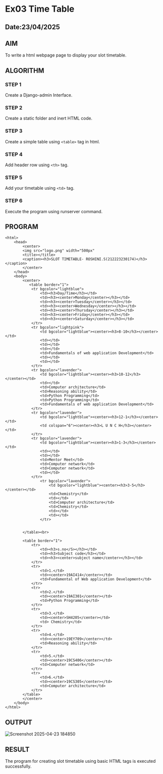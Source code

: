 # Ex03 Time Table
## Date:23/04/2025

## AIM
To write a html webpage page to display your slot timetable.

## ALGORITHM
### STEP 1
Create a Django-admin Interface.

### STEP 2
Create a static folder and inert HTML code.

### STEP 3
Create a simple table using ```<table>``` tag in html.

### STEP 4
Add header row using ```<th>``` tag.

### STEP 5
Add your timetable using ```<td>``` tag.

### STEP 6
Execute the program using runserver command.

## PROGRAM
```
<html>
    <head>
        <center>
        <img src="logo.png" width="500px"
        <title></title>
        <caption><h3>SLOT TIMETABLE- ROSHINI.S(212223230174)</h3></caption>
        </center>
    </head>
    <body>
        <center>
           <table border="1">
            <tr bgcolor="lightblue">
                <td><h3>Day/Time</h3></td>
                <td><h3><center>Monday</center></h3></td>
                <td><h3><center>Tuesday</center></h3></td>
                <td><h3><center>Wednesday</center></h3></td>
                <td><h3><center>Thursday</center></h3></td>
                <td><h3><center>Friday</center></h3></td>
                <td><h3><center>Saturday</center></h3></td>
            </tr>
            <tr bgcolor="lightpink">
                <td bgcolor="lightblue"><center><h3>8-10</h3></center></td>
                <td></td>
                <td></td>
                <td></td>
                <td>Fundamentals of web application Development</td>
                <td></td>
                <td></td>
            </tr>
            <tr bgcolor="lavender">
                <td bgcolor="lightblue"><center><h3>10-12</h3></center></td>
                <td></td>
                <td>Computer architecture</td>
                <td>Reasoning ability</td>
                <td>Python Programming</td>
                <td>Python Programming</td>
                <td>Fundamentals of web application Development</td>
            </tr>
            <tr bgcolor="lavender">
                <td bgcolor="lightblue"><center><h3>12-1</h3></center></td>
                <td colspan="6"><center><h3>L U N C H</h3></center></td>
            </tr>
            <tr bgcolor="lavender">
                <td bgcolor="lightblue"><center><h3>1-3</h3></center></td>
                <td></td>
                <td></td>
                <td>Mentor Meet</td>
                <td>Computer network</td>
                <td>Computer network</td>
                <td></td>
            </tr>
                <tr bgcolor="lavender">
                    <td bgcolor="lightblue"><center><h3>3-5</h3></center></td>
                    <td>Chemistry</td>
                    <td></td>
                    <td>Computer architecture</td>
                    <td>Chemistry</td>
                    <td></td>
                    <td></td>
                </tr>
            

        </table><br>

        <table border="1">
            <tr>
                <td><h3>s.no</S></h3></td>
                <td><h3>Subject code</h3></td>
                <td><h3><center>subject name</center></h3></td>
            </tr>
            <tr>
                <td>1.</td>
                <td><center>19AI414</center></td>
                <td>Fundamental of Web application Development</td>
            </tr>
            <tr>
                <td>2.</td>
                <td><center>19AI301</center></td>
                <td>Python Programming</td>
            </tr>
            <tr>
                <td>3.</td>
                <td><center>SH4205</center></td>
                <td> Chemistry</td>
            </tr>
            <tr>
                <td>4.</td>
                <td><center>19EY709</center></td>
                <td>Reasoning ability</td>
            </tr>
            <tr>
                <td>5.</td>
                <td><center>19CS406</center></td>
                <td>Computer network</td>
            </tr>
            <tr>
                <td>6.</td>
                <td><center>19CS305</center></td>
                <td>Computer architecture</td>
            </tr>
        </table>
        </center>
    </body>
</html>
```

## OUTPUT
![Screenshot 2025-04-23 184850](https://github.com/user-attachments/assets/111518b7-4859-46bb-985c-dc0197c1c755)


## RESULT
The program for creating slot timetable using basic HTML tags is executed successfully.
